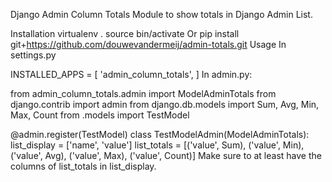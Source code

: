 Django Admin Column Totals
Module to show totals in Django Admin List.

Installation
virtualenv .
source bin/activate
Or
pip install git+https://github.com/douwevandermeij/admin-totals.git
Usage
In settings.py

INSTALLED_APPS = [
    'admin_column_totals',
]
In admin.py:

from admin_column_totals.admin import ModelAdminTotals
from django.contrib import admin
from django.db.models import Sum, Avg, Min, Max, Count
from .models import TestModel

@admin.register(TestModel)
class TestModelAdmin(ModelAdminTotals):
    list_display = ['name', 'value']
    list_totals = [('value', Sum), ('value', Min), ('value', Avg), ('value', Max), ('value', Count)]
Make sure to at least have the columns of list_totals in list_display.
